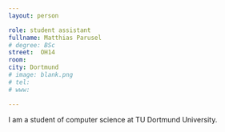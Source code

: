 ```yaml
---
layout: person

role: student assistant
fullname: Matthias Parusel
# degree: BSc
street:  OH14
room:
city: Dortmund
# image: blank.png
# tel: 
# www:

---
```


I am a student of computer science at TU Dortmund University.
